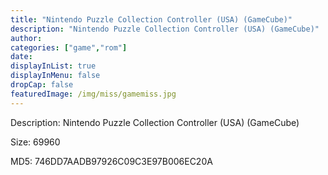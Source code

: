 ```yaml
---
title: "Nintendo Puzzle Collection Controller (USA) (GameCube)"
description: "Nintendo Puzzle Collection Controller (USA) (GameCube)"
author: 
categories: ["game","rom"]
date: 
displayInList: true
displayInMenu: false
dropCap: false
featuredImage: /img/miss/gamemiss.jpg
---
```


Description: Nintendo Puzzle Collection Controller (USA) (GameCube)

Size: 69960

MD5: 746DD7AADB97926C09C3E97B006EC20A

